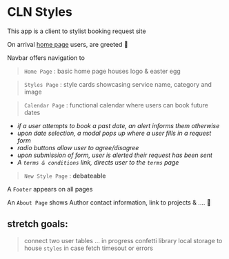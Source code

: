 # CLN Styles

This app is a client to stylist booking request site

On arrival [home page](https://clnstylez.netlify.app/) users, are greeted 🎉

Navbar offers navigation to
>`Home Page` : basic home page houses logo & easter egg

>`Styles Page` : style cards showcasing service name, category and image

>`Calendar Page` : functional calendar where users can book future dates
* _if a user attempts to book a past date, an alert informs them otherwise_
* _upon date selection, a modal pops up where a user fills in a request form_
* _radio buttons allow user to agree/disagree_
* _upon submission of form, user is alerted their request has been sent_
* _A `terms & conditions` link, directs user to the `terms` page_
  
>`New Style Page` : **debateable**

A `Footer` appears on all pages 

An `About Page` shows Author contact information, link to projects & .... 👀


## stretch goals: 
>connect two user tables ... in progress
>confetti library
>local storage to house `styles` in case fetch timesout or errors
